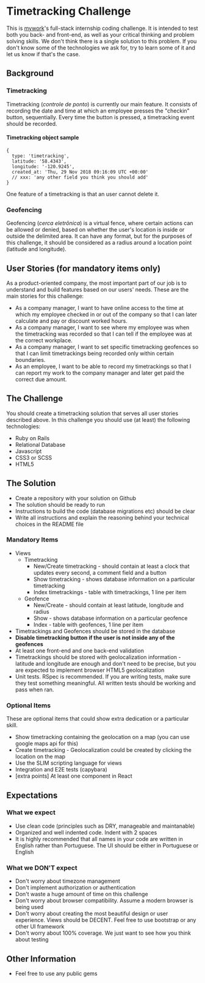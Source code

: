 # Timetracking Challenge
This is [mywork](https://www.mywork.com.br)'s full-stack internship coding challenge. It is intended to test both you back- and front-end, as well as your critical thinking and problem solving skills.
We don't think there is a single solution to this problem. If you don't know some of the technologies we ask for, try to learn some of it and let us know if that's the case.
## Background
### Timetracking
Timetracking (_controle de ponto_) is currently our main feature. It consists of recording the date and time at which an employee presses the "checkin" button, sequentially. Every time the button is pressed, a timetracking event should be recorded.
#### Timetracking object sample
```
{
  type: 'timetracking',
  latitude: '58.4343',
  longitude: '-120.9245',
  created_at: 'Thu, 29 Nov 2018 09:16:09 UTC +00:00'
  // xxx: 'any other field you think you should add'
}
```
One feature of a timetracking is that an user cannot delete it.
### Geofencing
Geofencing (_cerca eletrônica_) is a virtual fence, where certain actions can be allowed or denied, based on whether the user's location is inside or outside the delimited area. It can have any format, but for the purposes of this challenge, it should be considered as a radius around a location point (latitude and longitude).
## User Stories (for mandatory items only)
As a product-oriented company, the most important part of our job is to understand and build features based on our users' needs. These are the main stories for this challenge:
* As a company manager, I want to have online access to the time at which my employee checked in or out of the company so that I can later calculate and pay or discount worked hours.
* As a company manager, I want to see where my employee was when the timetracking was recorded so that I can tell if the employee was at the correct workplace.
* As a company manager, I want to set specific timetracking geofences so that I can limit timetrackings being recorded only within certain boundaries.
* As an employee, I want to be able to record my timetrackings so that I can report my work to the company manager and later get paid the correct due amount.

## The Challenge
You should create a timetracking solution that serves all user stories described above.
In this challenge you should use (at least) the following technologies:
* Ruby on Rails
* Relational Database
* Javascript
* CSS3 or SCSS
* HTML5

## The Solution
* Create a repository with your solution on Github
* The solution should be ready to run
* Instructions to build the code (database migrations etc) should be clear
* Write all instructions and explain the reasoning behind your technical choices in the README file

### Mandatory Items
* Views
  * Timetracking
    * New/Create timetracking - should contain at least a clock that updates every second, a comment field and a button
    * Show timetracking - shows database information on a particular timetracking
    * Index timetrackings - table with timetrackings, 1 line per item
  * Geofence
    * New/Create - should contain at least latitude, longitude and radius
    * Show - shows database information on a particular geofence
    * Index - table with geofences, 1 line per item
* Timetrackings and Geofences should be stored in the database
* **Disable timetracking button if the user is not inside any of the geofences**
* At least one front-end and one back-end validation
* Timetrackings should be stored with geolocalization information - latitude and longitude are enough and don't need to be precise, but you are expected to implement browser HTML5 geolocalization
* Unit tests. RSpec is recommended. If you are writing tests, make sure they test something meaningful. All written tests should be working and pass when ran.

### Optional Items
These are optional items that could show extra dedication or a particular skill.
* Show timetracking containing the geolocation on a map (you can use google maps api for this)
* Create timetracking - Geolocalization could be created by clicking the location on the map
* Use the SLIM scripting language for views
* Integration and E2E tests (capybara)
* [extra points] At least one component in React

## Expectations
### What we expect
* Use clean code (principles such as DRY, manageable and maintanable)
* Organized and well indented code. Indent with 2 spaces
* It is highly recommended that all names in your code are written in English rather than Portuguese. The UI should be either in Portuguese or English

### What we DON'T expect
* Don't worry about timezone management
* Don't implement authorization or authentication
* Don't waste a huge amount of time on this challenge
* Don't worry about browser compatibility. Assume a modern browser is being used
* Don't worry about creating the most beautiful design or user experience. Views should be DECENT. Feel free to use bootstrap or any other UI framework
* Don't worry about 100% coverage. We just want to see how you think about testing

## Other Information
* Feel free to use any public gems
